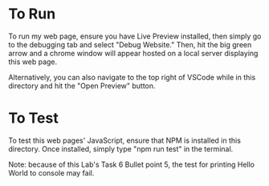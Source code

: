 # To Run
To run my web page, ensure you have Live Preview installed, 
then simply go to the debugging tab and select "Debug Website." 
Then, hit the big green arrow and a chrome window will appear 
hosted on a local server displaying this web page.

Alternatively, you can also navigate to the top right of VSCode
while in this directory and hit the "Open Preview" button.

# To Test
To test this web pages' JavaScript, ensure that NPM is installed
in this directory. Once installed, simply type "npm run test" in 
the terminal.

Note: because of this Lab's Task 6 Bullet point 5, the test for 
printing Hello World to console may fail.